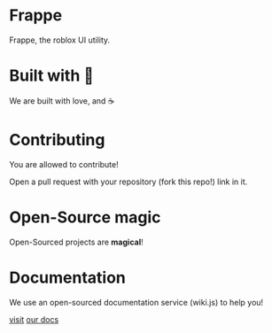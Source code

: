 # Frappe

Frappe, the roblox UI utility.

# Built with 💚

We are built with love, and ☕

# Contributing

You are allowed to contribute!

Open a pull request with your repository (fork this repo!) link in it.

# Open-Source magic

Open-Sourced projects are **magical**!

# Documentation

We use an open-sourced documentation service (wiki.js) to help you!

[visit](js.wiki)
[our docs](frappe-docs.herokuapp.com)
